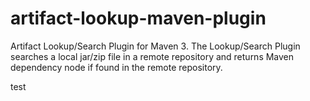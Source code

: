 # artifact-lookup-maven-plugin
Artifact Lookup/Search Plugin for Maven 3. The Lookup/Search Plugin searches a local jar/zip file in a remote repository and returns Maven dependency node if found in the remote repository.


test

